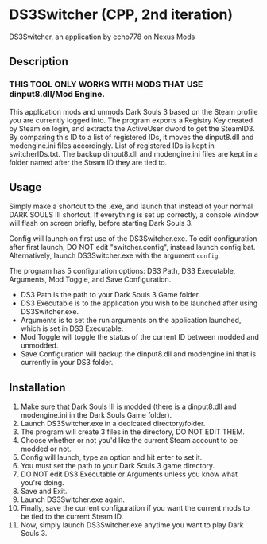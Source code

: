 # DS3Switcher (CPP, 2nd iteration)

DS3Switcher, an application by echo778 on Nexus Mods

## Description

### THIS TOOL ONLY WORKS WITH MODS THAT USE dinput8.dll/Mod Engine.

This application mods and unmods Dark Souls 3 based on the Steam profile you are currently logged into. The program exports a Registry Key created by Steam on login, and extracts the ActiveUser dword to get the SteamID3. By comparing this ID to a list of registered IDs, it moves the dinput8.dll and modengine.ini files accordingly. List of registered IDs is kept in switcherIDs.txt. The backup dinput8.dll and modengine.ini files are kept in a folder named after the Steam ID they are tied to.

## Usage

Simply make a shortcut to the .exe, and launch that instead of your normal DARK SOULS III shortcut. If everything is set up correctly, a console window will flash on screen briefly, before starting Dark Souls 3.

Config will launch on first use of the DS3Switcher.exe. To edit configuration after first launch, DO NOT edit "switcher.config", instead launch config.bat. Alternatively, launch DS3Switcher.exe with the argument ``config``.

The program has 5 configuration options: DS3 Path, DS3 Executable, Arguments, Mod Toggle, and Save Configuration.
* DS3 Path is the path to your Dark Souls 3 Game folder.
* DS3 Executable is to the application you wish to be launched after using DS3Switcher.exe.
* Arguments is to set the run arguments on the application launched, which is set in DS3 Executable.
* Mod Toggle will toggle the status of the current ID between modded and unmodded.
* Save Configuration will backup the dinput8.dll and modengine.ini that is currently in your DS3 folder.

## Installation

1. Make sure that Dark Souls III is modded (there is a dinput8.dll and modengine.ini in the Dark Souls Game folder).
2. Launch DS3Switcher.exe in a dedicated directory/folder.
3. The program will create 3 files in the directory, DO NOT EDIT THEM.
4. Choose whether or not you'd like the current Steam account to be modded or not.
5. Config will launch, type an option and hit enter to set it.
6. You must set the path to your Dark Souls 3 game directory.
7. DO NOT edit DS3 Executable or Arguments unless you know what you're doing.
8. Save and Exit.
9. Launch DS3Switcher.exe again.
10. Finally, save the current configuration if you want the current mods to be tied to the current Steam ID.
11. Now, simply launch DS3Switcher.exe anytime you want to play Dark Souls 3.
